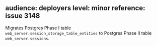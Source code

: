 audience: deployers
level: minor
reference: issue 3148
---
Migrates Postgres Phase I table `web_server.session_storage_table_entities` to
Postgres Phase II table `web_server.sessions`.
